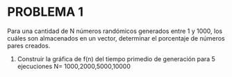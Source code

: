 # PROBLEMA 1

Para una cantidad de N números randómicos generados entre 1 y 1000, los cuáles son almacenados en un vector, determinar el porcentaje de números pares creados.

1. Construir la gráfica de f(n) del tiempo primedio de generación para 5 ejecuciones N= 1000,2000,5000,10000

